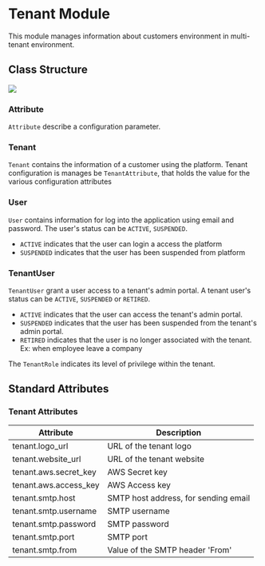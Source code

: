 # Tenant Module

This module manages information about customers environment in multi-tenant environment.

## Class Structure

<img src="https://www.plantuml.com/plantuml/png/bLBBRjim4BppAuWS0_W7X228RBE5K5akz6XxPQXDIe0Y1JvI64N_lLmfJYZ12EABE9hbS6QvV72UMny6HK27WRQWkVQDvpwuluJIhlfM7NzM4UMxjlZ18cYwvZkhzcnF_f5Pr3cmdvD4NBEsg1DnxhsLZy53Ung1BWzesQysBkMnUaNia1SbRgdnMtM7BQiZsBDTSSXBH7dBK5WSSDaUZoNByQGlHOb4tFMLeRLGtBatxzbNzXajZNwEKFC1Cjh4wlJhOxHicJIoN7Zv4lcjCGguZepYZw0INGzEM3bwQNJ2Yjz62d3HJ3f_DzFto5lW7lhSPtJFFJeCffTFCg7UakELhpB3m6LgFiPzVupjqppIZOgVgcLtRXfTbepnoZ3pe_du2diJu-cLimZMWXQdX596S7KftMnoELyQPcVqatmEbkEjh-VwmbLO1BYYozeekDZZn-DUFvDFkn8qf3UtDtIpkQUl_HCohyXXRTdkkNYtmTeqK4BmE_tUdZLuC24BvTdd_P6J1z1z6DH_">

### Attribute

`Attribute` describe a configuration parameter.

### Tenant

`Tenant` contains the information of a customer using the platform.
Tenant configuration is manages be `TenantAttribute`, that holds the value for the various configuration attributes

### User

`User` contains information for log into the application using email and password.
The user's status can be `ACTIVE`, `SUSPENDED`.

- `ACTIVE` indicates that the user can login a access the platform
- `SUSPENDED` indicates that the user has been suspended from platform

### TenantUser

`TenantUser` grant a user access to a tenant's admin portal.
A tenant user's status can be `ACTIVE`, `SUSPENDED` or `RETIRED`.

- `ACTIVE` indicates that the user can access the tenant's admin portal.
- `SUSPENDED` indicates that the user has been suspended from the tenant's admin portal.
- `RETIRED` indicates that the user is no longer associated with the tenant. Ex: when employee leave a company

The `TenantRole` indicates its level of privilege within the tenant.

## Standard Attributes

### Tenant Attributes

| Attribute             | Description                          |
|-----------------------|--------------------------------------|
| tenant.logo_url       | URL of the tenant logo               |
| tenant.website_url    | URL of the tenant website            |
| tenant.aws.secret_key | AWS Secret key                       |
| tenant.aws.access_key | AWS Access key                       |
| tenant.smtp.host      | SMTP host address, for sending email |
| tenant.smtp.username  | SMTP username                        |
| tenant.smtp.password  | SMTP password                        |
| tenant.smtp.port      | SMTP port                            |
| tenant.smtp.from      | Value of the SMTP header 'From'      |


